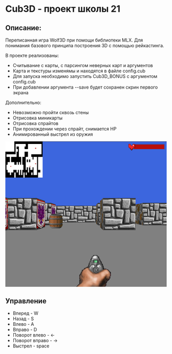 # Cub3D - проект школы 21
## Описание:

Переписанная игра Wolf3D при помощи библиотеки MLX.
Для понимания базового принципа построения 3D с помощью рейкастинга.

В проекте реализованы:
* Считывание с карты, с парсингом неверных карт и аргументов 
* Карта и текстуры изменямы и находятся в файле config.cub
* Для запуска необходимо запустить Cub3D_BONUS с аргументом config.cub
* При добавлении аргумента --save будет сохранен скрин первого экрана

Дополнительно:
* Невозможно пройти сквозь стены
* Отрисовка миникарты
* Отрисовка спрайтов
* При прохождении через спрайт, снимается HP
* Анимированный выстрел из оружия

<img src="https://github.com/kozarezov/Cub3D/blob/main/screenshot.bmp" width="800">  

## Управление
* Вперед - W
* Назад - S
* Влево - A
* Вправо - D
* Поворот влево - ← 
* Поворот вправо - →
* Выстрел - space
